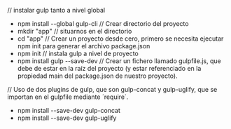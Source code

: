 //  instalar gulp tanto a nivel global
* npm install --global gulp-cli
// Crear directorio del proyecto
* mkdir "app"
// situarnos en el directorio
* cd "app"
// Crear un proyecto desde cero, primero se necesita ejecutar npm init para generar el archivo package.json
* npm init
//  instala gulp a nivel de proyecto
* npm install gulp --save-dev
// Crear un fichero llamado gulpfile.js, que debe de estar en la raíz del proyecto (y estar referenciado en la propiedad main del package.json de nuestro proyecto). 

// Uso de dos plugins de gulp, que son gulp-concat y gulp-uglify, que se importan en el gulpfile mediante ´require´.
* npm install --save-dev gulp-concat
* npm install --save-dev gulp-uglify